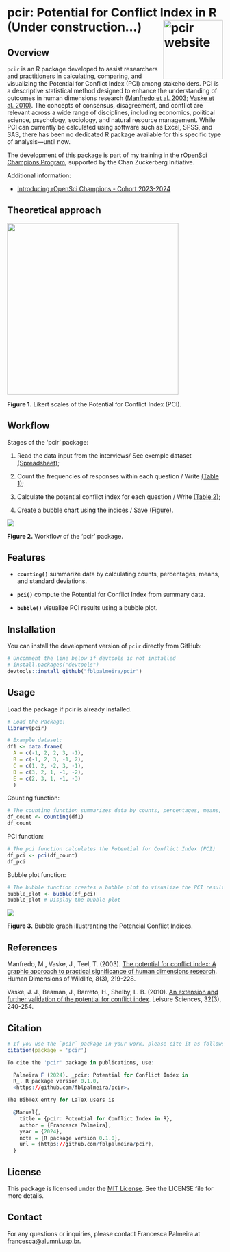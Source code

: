 
# pcir: Potential for Conflict Index in R <a href="https://fblpalmeira.github.io/pcir/"><img src="man/figures/pcir_logo.png" alt="pcir website" align="right" height="139"/></a> (Under construction...)

## Overview

`pcir` is an R package developed to assist researchers and practitioners
in calculating, comparing, and visualizing the Potential for Conflict
Index (PCI) among stakeholders. PCI is a descriptive statistical method
designed to enhance the understanding of outcomes in human dimensions
research [(Manfredo et
al. 2003;](https://www.tandfonline.com/doi/abs/10.1080/10871200304310)
[Vaske et
al. 2010)](https://www.tandfonline.com/doi/abs/10.1080/01490401003712648).
The concepts of consensus, disagreement, and conflict are relevant
across a wide range of disciplines, including economics, political
science, psychology, sociology, and natural resource management. While
PCI can currently be calculated using software such as Excel, SPSS, and
SAS, there has been no dedicated R package available for this specific
type of analysis—until now.

The development of this package is part of my training in the [rOpenSci
Champions Program](https://ropensci.org/champions/), supported by the
Chan Zuckerberg Initiative.

Additional information:

- [Introducing rOpenSci Champions - Cohort
  2023-2024](https://ropensci.org/blog/2024/02/15/champions-program-champions-2024/)

## Theoretical approach

<img src="man/figures/likert_scales1.png"  align="center" height="400"/>

**Figure 1.** Likert scales of the Potential for Conflict Index (PCI).

## Workflow

Stages of the ‘pcir’ package:

1.  Read the data input from the interviews/ See exemple dataset
    [(Spreadsheet)]();

2.  Count the frequencies of responses within each question / Write
    [(Table
    1)](https://github.com/fblpalmeira/pcir/blob/main/data/Table1.xlsx);

3.  Calculate the potential conflict index for each question / Write
    [(Table
    2)](https://github.com/fblpalmeira/pcir/blob/main/data/Table2.xlsx);

4.  Create a bubble chart using the indices / Save [(Figure)]().

<img src="man/figures/diagrammer_pcir.png" align="center">

**Figure 2.** Workflow of the ‘pcir’ package.

## Features

- **`counting()`** summarize data by calculating counts, percentages,
  means, and standard deviations.

- **`pci()`** compute the Potential for Conflict Index from summary
  data.

- **`bubble()`** visualize PCI results using a bubble plot.

## Installation

You can install the development version of `pcir` directly from GitHub:

``` r
# Uncomment the line below if devtools is not installed
# install.packages("devtools")
devtools::install_github("fblpalmeira/pcir")
```

## Usage

Load the package if pcir is already installed.

``` r
# Load the Package:
library(pcir)
```

``` r
# Example dataset:
df1 <- data.frame(
  A = c(-1, 2, 2, 3, -1),
  B = c(-1, 2, 3, -1, 2),
  C = c(1, 2, -2, 3, -1),
  D = c(3, 2, 1, -1, -2),
  E = c(2, 3, 1, -1, -3)
  )
```

Counting function:

``` r
# The counting function summarizes data by counts, percentages, means, and standard deviations
df_count <- counting(df1)
df_count
```

PCI function:

``` r
# The pci function calculates the Potential for Conflict Index (PCI)
df_pci <- pci(df_count)
df_pci
```

Bubble plot function:

``` r
# The bubble function creates a bubble plot to visualize the PCI results
bubble_plot <- bubble(df_pci)
bubble_plot # Display the bubble plot
```

<img src="man/figures/output_pci.png">

**Figure 3.** Bubble graph illustranting the Potencial Conflict Indices.

## References

Manfredo, M., Vaske, J., Teel, T. (2003). [The potential for conflict
index: A graphic approach to practical significance of human dimensions
research](https://www.tandfonline.com/doi/abs/10.1080/10871200304310).
Human Dimensions of Wildlife, 8(3), 219-228.

Vaske, J. J., Beaman, J., Barreto, H., Shelby, L. B. (2010). [An
extension and further validation of the potential for conflict
index](https://www.tandfonline.com/doi/abs/10.1080/01490401003712648).
Leisure Sciences, 32(3), 240-254.

## Citation

``` r
# If you use the `pcir` package in your work, please cite it as follows:
citation(package = 'pcir')
```

``` r
To cite the 'pcir' package in publications, use:

  Palmeira F (2024). _pcir: Potential for Conflict Index in
  R_. R package version 0.1.0,
  <https://github.com/fblpalmeira/pcir>.

The BibTeX entry for LaTeX users is

  @Manual{,
    title = {pcir: Potential for Conflict Index in R},
    author = {Francesca Palmeira},
    year = {2024},
    note = {R package version 0.1.0},
    url = {https://github.com/fblpalmeira/pcir},
  }
```

## License

This package is licensed under the [MIT
License](https://github.com/fblpalmeira/pcir?tab=MIT-1-ov-file). See the
LICENSE file for more details.

## Contact

For any questions or inquiries, please contact Francesca Palmeira at
<francesca@alumni.usp.br>.
